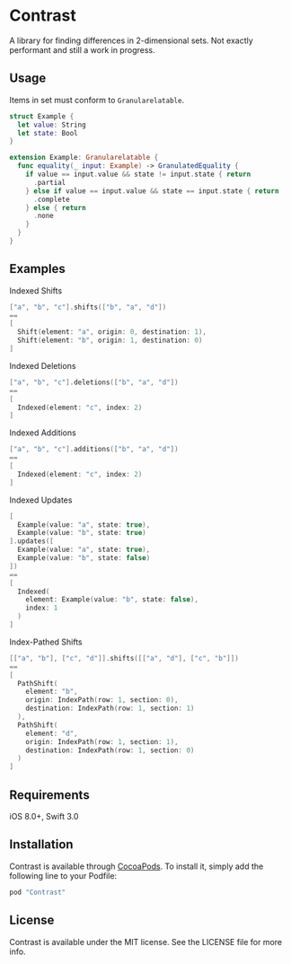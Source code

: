 # Contrast
A library for finding differences in 2-dimensional sets. Not exactly performant and still a work in progress.

## Usage
Items in set must conform to ```Granularelatable```.

```swift
struct Example {
  let value: String
  let state: Bool
}

extension Example: Granularelatable {
  func equality(_ input: Example) -> GranulatedEquality {
    if value == input.value && state != input.state { return
      .partial
    } else if value == input.value && state == input.state { return
      .complete
    } else { return
      .none
    }
  }
}
```

## Examples

Indexed Shifts
```swift
["a", "b", "c"].shifts(["b", "a", "d"]) 
==
[
  Shift(element: "a", origin: 0, destination: 1),
  Shift(element: "b", origin: 1, destination: 0)
]
```

Indexed Deletions
```swift
["a", "b", "c"].deletions(["b", "a", "d"]) 
== 
[
  Indexed(element: "c", index: 2)
]
```

Indexed Additions
```swift
["a", "b", "c"].additions(["b", "a", "d"]) 
==
[
  Indexed(element: "c", index: 2)
]
```
Indexed Updates
```swift
[
  Example(value: "a", state: true), 
  Example(value: "b", state: true)
].updates([
  Example(value: "a", state: true),
  Example(value: "b", state: false)
])
==
[
  Indexed(
    element: Example(value: "b", state: false),
    index: 1
  )
]
```

Index-Pathed Shifts
```swift
[["a", "b"], ["c", "d"]].shifts([["a", "d"], ["c", "b"]]) 
==
[
  PathShift(
    element: "b",
    origin: IndexPath(row: 1, section: 0),
    destination: IndexPath(row: 1, section: 1)
  ),
  PathShift(
    element: "d",
    origin: IndexPath(row: 1, section: 1),
    destination: IndexPath(row: 1, section: 0)
  )
]
```

## Requirements

iOS 8.0+, 
Swift 3.0

## Installation

Contrast is available through [CocoaPods](http://cocoapods.org). To install it, simply add the following line to your Podfile:

```ruby
pod "Contrast"
```

## License

Contrast is available under the MIT license. See the LICENSE file for more info.
